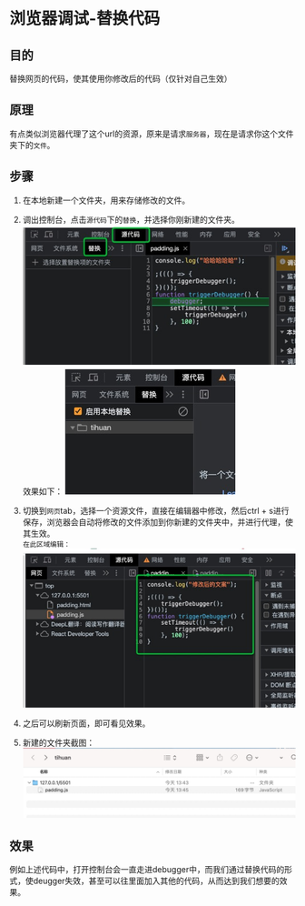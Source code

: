 # 浏览器调试-替换代码
## 目的
替换网页的代码，使其使用你修改后的代码（仅针对自己生效）
## 原理
有点类似浏览器代理了这个url的资源，原来是请求`服务器`，现在是请求你这个文件夹下的`文件`。
## 步骤
1. 在本地新建一个文件夹，用来存储修改的文件。
2. 调出控制台，点击`源代码`下的`替换`，并选择你刚新建的文件夹。
![](./images/replace-code-1.jpg)
效果如下：
![](./images/replace-code-2.jpg)

3. 切换到`网页`tab，选择一个资源文件，直接在编辑器中修改，然后ctrl + s进行保存，浏览器会自动将修改的文件添加到你新建的文件夹中，并进行代理，使其生效。  
`在此区域编辑：`
![](./images/replace-code-3.jpg)

4. 之后可以刷新页面，即可看见效果。
5. 新建的文件夹截图：
![](./images/replace-code-4.jpg)
## 效果
例如上述代码中，打开控制台会一直走进debugger中，而我们通过替换代码的形式，使deugger失效，甚至可以往里面加入其他的代码，从而达到我们想要的效果。
